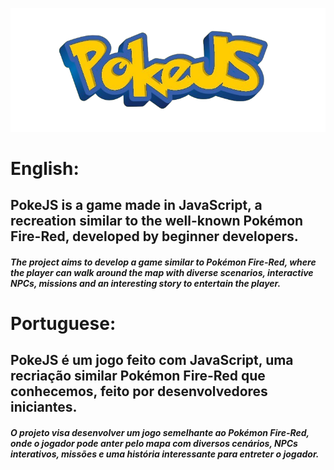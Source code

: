 
![Project Logo](assets/images/pokeJS.png)
# English:
## PokeJS is a game made in JavaScript, a recreation similar to the well-known Pokémon Fire-Red, developed by beginner developers.

##### The project aims to develop a game similar to Pokémon Fire-Red, where the player can walk around the map with diverse scenarios, interactive NPCs, missions and an interesting story to entertain the player.

# Portuguese:

## PokeJS é um jogo feito com JavaScript, uma recriação similar Pokémon Fire-Red que conhecemos, feito por desenvolvedores iniciantes.

##### O projeto visa desenvolver um jogo semelhante ao Pokémon Fire-Red, onde o jogador pode anter pelo mapa com diversos cenários, NPCs interativos, missões e uma história interessante para entreter o jogador.